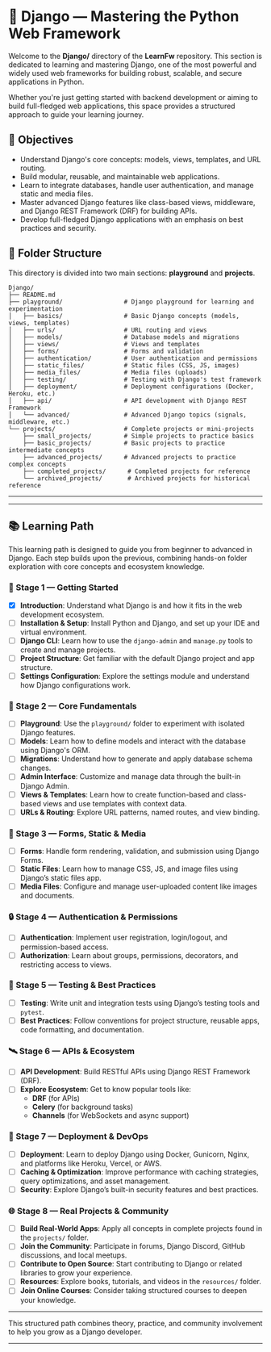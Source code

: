 # 🐍 Django — Mastering the Python Web Framework

Welcome to the **Django/** directory of the **LearnFw** repository.
This section is dedicated to learning and mastering Django, one of the most powerful and widely used web frameworks for building robust, scalable, and secure applications in Python.

Whether you're just getting started with backend development or aiming to build full-fledged web applications, this space provides a structured approach to guide your learning journey.

## 🎯 Objectives
- Understand Django's core concepts: models, views, templates, and URL routing.
- Build modular, reusable, and maintainable web applications.
- Learn to integrate databases, handle user authentication, and manage static and media files.
- Master advanced Django features like class-based views, middleware, and Django REST Framework (DRF) for building APIs.
- Develop full-fledged Django applications with an emphasis on best practices and security.

## 📂 Folder Structure
This directory is divided into two main sections: **playground** and **projects**.

```
Django/
├── README.md
├── playground/                 # Django playground for learning and experimentation
│   ├── basics/                 # Basic Django concepts (models, views, templates)
│   ├── urls/                   # URL routing and views
│   ├── models/                 # Database models and migrations
│   ├── views/                  # Views and templates
│   ├── forms/                  # Forms and validation
│   ├── authentication/         # User authentication and permissions
│   ├── static_files/           # Static files (CSS, JS, images)
│   ├── media_files/            # Media files (uploads)
│   ├── testing/                # Testing with Django's test framework
│   ├── deployment/             # Deployment configurations (Docker, Heroku, etc.)
│   ├── api/                    # API development with Django REST Framework
│   └── advanced/               # Advanced Django topics (signals, middleware, etc.)
└── projects/                   # Complete projects or mini-projects
    ├── small_projects/         # Simple projects to practice basics
    ├── basic_projects/         # Basic projects to practice intermediate concepts
    ├── advanced_projects/      # Advanced projects to practice complex concepts
    ├── completed_projects/      # Completed projects for reference
    └── archived_projects/       # Archived projects for historical reference
```

---

---
## 📚 Learning Path

This learning path is designed to guide you from beginner to advanced in Django. Each step builds upon the previous, combining hands-on folder exploration with core concepts and ecosystem knowledge.

### 🧭 Stage 1 — Getting Started
- [X] **Introduction**: Understand what Django is and how it fits in the web development ecosystem.
- [ ] **Installation & Setup**: Install Python and Django, and set up your IDE and virtual environment.
- [ ] **Django CLI**: Learn how to use the `django-admin` and `manage.py` tools to create and manage projects.
- [ ] **Project Structure**: Get familiar with the default Django project and app structure.
- [ ] **Settings Configuration**: Explore the settings module and understand how Django configurations work.

### 🧱 Stage 2 — Core Fundamentals
- [ ] **Playground**: Use the `playground/` folder to experiment with isolated Django features.
- [ ] **Models**: Learn how to define models and interact with the database using Django's ORM.
- [ ] **Migrations**: Understand how to generate and apply database schema changes.
- [ ] **Admin Interface**: Customize and manage data through the built-in Django Admin.
- [ ] **Views & Templates**: Learn how to create function-based and class-based views and use templates with context data.
- [ ] **URLs & Routing**: Explore URL patterns, named routes, and view binding.

### 📝 Stage 3 — Forms, Static & Media
- [ ] **Forms**: Handle form rendering, validation, and submission using Django Forms.
- [ ] **Static Files**: Learn how to manage CSS, JS, and image files using Django’s static files app.
- [ ] **Media Files**: Configure and manage user-uploaded content like images and documents.

### 🔒 Stage 4 — Authentication & Permissions
- [ ] **Authentication**: Implement user registration, login/logout, and permission-based access.
- [ ] **Authorization**: Learn about groups, permissions, decorators, and restricting access to views.

### 🧪 Stage 5 — Testing & Best Practices
- [ ] **Testing**: Write unit and integration tests using Django’s testing tools and `pytest`.
- [ ] **Best Practices**: Follow conventions for project structure, reusable apps, code formatting, and documentation.

### 🛰️ Stage 6 — APIs & Ecosystem
- [ ] **API Development**: Build RESTful APIs using Django REST Framework (DRF).
- [ ] **Explore Ecosystem**: Get to know popular tools like:
  - **DRF** (for APIs)
  - **Celery** (for background tasks)
  - **Channels** (for WebSockets and async support)

### 🚀 Stage 7 — Deployment & DevOps
- [ ] **Deployment**: Learn to deploy Django using Docker, Gunicorn, Nginx, and platforms like Heroku, Vercel, or AWS.
- [ ] **Caching & Optimization**: Improve performance with caching strategies, query optimizations, and asset management.
- [ ] **Security**: Explore Django’s built-in security features and best practices.

### 🌐 Stage 8 — Real Projects & Community
- [ ] **Build Real-World Apps**: Apply all concepts in complete projects found in the `projects/` folder.
- [ ] **Join the Community**: Participate in forums, Django Discord, GitHub discussions, and local meetups.
- [ ] **Contribute to Open Source**: Start contributing to Django or related libraries to grow your experience.
- [ ] **Resources**: Explore books, tutorials, and videos in the `resources/` folder.
- [ ] **Join Online Courses**: Consider taking structured courses to deepen your knowledge.

---

This structured path combines theory, practice, and community involvement to help you grow as a Django developer.

---

